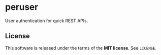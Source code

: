 peruser
=======
User authentication for quick REST APIs.


License
-------
This software is released under the terms of the **MIT license**. See `LICENSE`.
